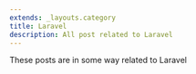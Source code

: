 ```yaml
---
extends: _layouts.category
title: Laravel
description: All post related to Laravel
---
```


These posts are in some way related to Laravel
